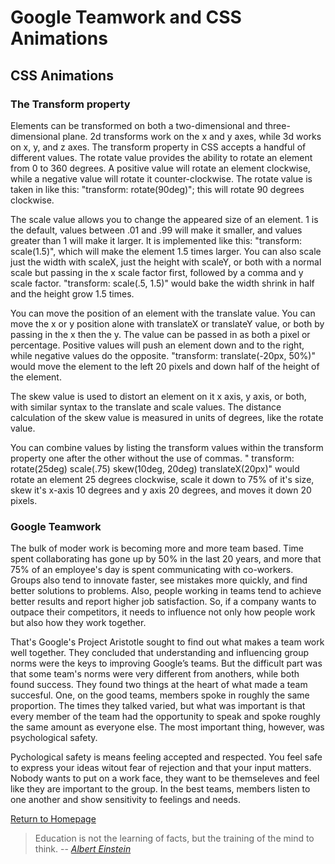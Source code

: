 # Google Teamwork and CSS Animations

## CSS Animations
### The Transform property
Elements can be transformed  on both a two-dimensional and three-dimensional plane.  2d transforms work on the x and y axes, while 3d works on x, y, and z axes.  The transform property in CSS accepts a handful of different values.  The rotate value provides the ability to rotate an element from 0 to 360 degrees. A positive value will rotate an element clockwise, while a negative value will rotate it counter-clockwise.  The rotate value is taken in like this: "transform: rotate(90deg)"; this will rotate 90 degrees clockwise.

The scale value allows you to change the appeared size of an element.  1 is the default, values between .01 and .99 will make it smaller, and values greater than 1 will make it larger. It is implemented like this: "transform: scale(1.5)", which will make the element 1.5 times larger.  You can also scale just the width with scaleX, just the height with scaleY, or both with a normal scale but passing in the x scale factor first, followed by a comma and y scale factor. "transform: scale(.5, 1.5)" would bake the width shrink in half and the height grow 1.5 times.

You can move the position of an element with the translate value.  You can move the x or y position alone with translateX or translateY value, or both by passing in the x then the y.  The value can be passed in as both a pixel or percentage. Positive values will push an element down and to the right, while negative values do the opposite.   "transform: translate(-20px, 50%)" would move the element to the left 20 pixels and down half of the height of the element.

The skew value is used to distort an element on it x axis, y axis, or both, with similar syntax to the translate and scale values. The distance calculation of the skew value is measured in units of degrees, like the rotate value.   

You can combine values by listing the transform values within the transform property one after the other without the use of commas. " transform: rotate(25deg) scale(.75) skew(10deg, 20deg) translateX(20px)" would rotate an element 25 degrees clockwise, scale it down to 75% of it's size, skew it's x-axis 10 degrees and y axis 20 degrees, and moves it down 20 pixels.

### Google Teamwork
The bulk of moder work is becoming more and more team based.  Time spent collaborating has gone up by 50% in the last 20 years, and more that 75% of an employee's day is spent communicating with co-workers.  Groups also tend to innovate faster, see mistakes more quickly, and find better solutions to problems. Also,  people working in teams tend to achieve better results and report higher job satisfaction. So, if a company wants to outpace their competitors,  it needs to influence not only how people work but also how they work together.

That's Google's Project Aristotle sought to find out what makes a team work well together.  They concluded that understanding and influencing group norms were the keys to improving Google’s teams. But the difficult part was that some team's norms were very different from anothers, while both found success.  They found two things at the heart of what made a team succesful. One, on the good teams, members spoke in roughly the same proportion.  The times they talked varied, but what was important is that every member of the team had the opportunity to speak and spoke roughly the same amount as everyone else.  The most important thing, however, was psychological safety.

Pychological safety is means feeling accepted and respected.  You feel safe to express your ideas witout fear of rejection and that your input matters. Nobody wants to put on a work face, they want to be themseleves and feel like they are important to the group. In the best teams, members listen to one another and show sensitivity to feelings and needs.


[Return to Homepage](https://claudiobailon.github.io/reading-notes/)


 
>Education is not the learning of facts,
>but the training of the mind to think.
> -- <cite>[Albert Einstein][1]</cite>

[1]:https://www.goodreads.com/quotes/6137386-education-is-not-the-learning-of-facts-but-the-training  
